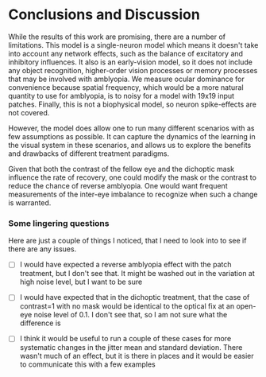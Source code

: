 # Conclusions and Discussion

While the results of this work are promising, there are a number of limitations.  This model is a single-neuron model which means it doesn't take into account any network effects, such as the balance of excitatory and inhibitory influences.  It also is an early-vision model, so it does not include any object recognition, higher-order vision processes or memory processes that may be involved with amblyopia.  We measure ocular dominance for convenience because spatial frequency, which would be a more natural quantity to use for amblyopia, is to noisy for a model with 19x19 input patches.  Finally, this is not a biophysical model, so neuron spike-effects are not covered.  

However, the model does allow one to run many different scenarios with as few assumptions as possible.  It can capture the dynamics of the learning in the visual system in these scenarios, and allows us to explore the benefits and drawbacks of different treatment paradigms.  

Given that both the contrast of the fellow eye and the dichoptic mask influence the rate of recovery,  one could modify the mask or the contrast to reduce the chance of reverse amblyopia.  One would want frequent measurements of the inter-eye imbalance to recognize when such a change is warranted.


### Some lingering questions

Here are just a couple of things I noticed, that I need to look into to see if there are any issues.

- [ ] I would have expected a reverse amblyopia effect with the patch treatment, but I don't see that.   It might be washed out in the variation at high noise level, but I want to be sure
- [ ] I would have expected that in the dichoptic treatment, that the case of contrast=1 with no mask would be identical to the optical fix at an open-eye noise level of 0.1.  I don't see that, so I am not sure what the difference is
- [ ] I think it would be useful to run a couple of these cases for more systematic changes in the jitter mean and standard deviation.  There wasn't much of an effect, but it is there in places and it would be easier to communicate this with a few examples


